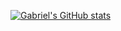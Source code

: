 





[![Gabriel's GitHub stats](https://github-readme-stats.vercel.app/api?username=GabrielGrld)](https://github.com/GabrielGrld/github-readme-stats)